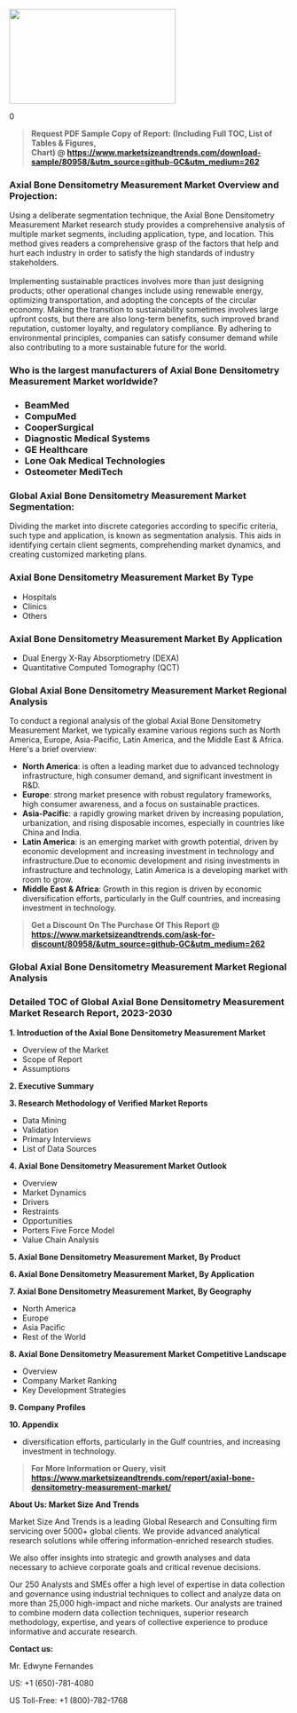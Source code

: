 <p><img class="alignnone size-medium wp-image-20088" src="https://ffe5etoiles.com/wp-content/uploads/2024/12/MST1-300x171.png" alt="" width="300" height="171" /></p>0</p><blockquote id="" class=""><strong>Request PDF Sample Copy of Report: (Including Full TOC, List of Tables &amp; Figures, Chart)&nbsp;@&nbsp;<strong><a href="https://www.marketsizeandtrends.com/download-sample/80958/&utm_source=github-GC&utm_medium=262" target="_blank">https://www.marketsizeandtrends.com/download-sample/80958/&utm_source=github-GC&utm_medium=262</a></strong></strong></blockquote><h3 id="" class="">Axial Bone Densitometry Measurement Market&nbsp;Overview and Projection:</h3><p id="" class="">Using a deliberate segmentation technique, the Axial Bone Densitometry Measurement Market research study provides a comprehensive analysis of multiple market segments, including application, type, and location. This method gives readers a comprehensive grasp of the factors that help and hurt each industry in order to satisfy the high standards of industry stakeholders. <br /> <br />Implementing sustainable practices involves more than just designing products; other operational changes include using renewable energy, optimizing transportation, and adopting the concepts of the circular economy. Making the transition to sustainability sometimes involves large upfront costs, but there are also long-term benefits, such improved brand reputation, customer loyalty, and regulatory compliance. By adhering to environmental principles, companies can satisfy consumer demand while also contributing to a more sustainable future for the world.</p><h3 id="" class="">Who is the largest manufacturers of&nbsp;Axial Bone Densitometry Measurement Market worldwide?</h3><h3 class=""><p><ul><li>BeamMed </li><li> CompuMed </li><li> CooperSurgical </li><li> Diagnostic Medical Systems </li><li> GE Healthcare </li><li> Lone Oak Medical Technologies </li><li> Osteometer MediTech</li></ul></p></h3><h3 id="" class="">Global&nbsp;Axial Bone Densitometry Measurement Market Segmentation:</h3><p id="" class="">Dividing the market into discrete categories according to specific criteria, such type and application, is known as segmentation analysis. This aids in identifying certain client segments, comprehending market dynamics, and creating customized marketing plans.</p><h3 id="" class="">Axial Bone Densitometry Measurement Market&nbsp;By Type</h3><p><p><ul><li>Hospitals</li><li> Clinics</li><li> Others</p></li></ul></p></p><h3 id="" class="">Axial Bone Densitometry Measurement Market&nbsp;By Application</h3><p class=""><p><ul><li>Dual Energy X-Ray Absorptiometry (DEXA)</li><li> Quantitative Computed Tomography (QCT)</li></ul></p></p><h3 id="" class="">Global Axial Bone Densitometry Measurement Market Regional Analysis</h3><p id="" class="">To conduct a regional analysis of the global Axial Bone Densitometry Measurement Market, we typically examine various regions such as North America, Europe, Asia-Pacific, Latin America, and the Middle East &amp; Africa. Here's a brief overview:</p><ul><li><strong>North America</strong>: is often a leading market due to advanced technology infrastructure, high consumer demand, and significant investment in R&amp;D.</li><li><strong>Europe</strong>: strong market presence with robust regulatory frameworks, high consumer awareness, and a focus on sustainable practices.</li><li><strong>Asia-Pacific</strong>: a rapidly growing market driven by increasing population, urbanization, and rising disposable incomes, especially in countries like China and India.</li><li><strong>Latin America</strong>: is an emerging market with growth potential, driven by economic development and increasing investment in technology and infrastructure.Due to economic development and rising investments in infrastructure and technology, Latin America is a developing market with room to grow.</li><li><strong>Middle East &amp; Africa</strong>: Growth in this region is driven by economic diversification efforts, particularly in the Gulf countries, and increasing investment in technology.</li></ul><blockquote id="" class=""><strong>Get a Discount On The Purchase Of This Report @ <strong><a href="https://www.marketsizeandtrends.com/ask-for-discount/80958/&utm_source=github-GC&utm_medium=262" target="_blank">https://www.marketsizeandtrends.com/ask-for-discount/80958/&utm_source=github-GC&utm_medium=262</a></strong></strong></blockquote><h3 id="" class="">Global Axial Bone Densitometry Measurement Market Regional Analysis</h3><h3 id="" class="">Detailed TOC of Global Axial Bone Densitometry Measurement Market Research Report, 2023-2030</h3><p id="" class=""><strong>1. Introduction of the Axial Bone Densitometry Measurement Market</strong></p><ul><li>Overview of the Market</li><li>Scope of Report</li><li>Assumptions</li></ul><p id="" class=""><strong>2. Executive Summary</strong></p><p id="" class=""><strong>3. Research Methodology of Verified Market Reports</strong></p><ul><li>Data Mining</li><li>Validation</li><li>Primary Interviews</li><li>List of Data Sources</li></ul><p id="" class=""><strong>4. Axial Bone Densitometry Measurement Market Outlook</strong></p><ul><li>Overview</li><li>Market Dynamics</li><li>Drivers</li><li>Restraints</li><li>Opportunities</li><li>Porters Five Force Model</li><li>Value Chain Analysis</li></ul><p id="" class=""><strong>5. Axial Bone Densitometry Measurement Market, By Product</strong></p><p id="" class=""><strong>6. Axial Bone Densitometry Measurement Market, By Application</strong></p><p id="" class=""><strong>7. Axial Bone Densitometry Measurement Market, By Geography</strong></p><ul><li>North America</li><li>Europe</li><li>Asia Pacific</li><li>Rest of the World</li></ul><p id="" class=""><strong>8. Axial Bone Densitometry Measurement Market Competitive Landscape</strong></p><ul><li>Overview</li><li>Company Market Ranking</li><li>Key Development Strategies</li></ul><p id="" class=""><strong>9. Company Profiles</strong></p><p id="" class=""><strong>10. Appendix</strong></p><ul><li>diversification efforts, particularly in the Gulf countries, and increasing investment in technology.</li></ul><blockquote id="" class=""><strong>For More Information or Query, visit <strong><strong><a href="https://www.marketsizeandtrends.com/report/axial-bone-densitometry-measurement-market/" target="_blank">https://www.marketsizeandtrends.com/report/axial-bone-densitometry-measurement-market/</a></strong></strong></strong></blockquote><p id="" class=""><strong>About Us: Market Size And Trends</strong></p><p id="" class="">Market Size And Trends is a leading Global Research and Consulting firm servicing over 5000+ global clients. We provide advanced analytical research solutions while offering information-enriched research studies.</p><p id="" class="">We also offer insights into strategic and growth analyses and data necessary to achieve corporate goals and critical revenue decisions.</p><p id="" class="">Our 250 Analysts and SMEs offer a high level of expertise in data collection and governance using industrial techniques to collect and analyze data on more than 25,000 high-impact and niche markets. Our analysts are trained to combine modern data collection techniques, superior research methodology, expertise, and years of collective experience to produce informative and accurate research.</p><p id="" class=""><strong>Contact us:</strong></p><p id="" class="">Mr. Edwyne Fernandes</p><p id="" class="">US: +1 (650)-781-4080</p><p id="" class="">US Toll-Free: +1 (800)-782-1768</p>
